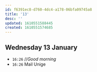 ```yaml
---
id: f6391ec8-d760-4dc4-a178-06bfa09745a8
title: '13'
desc: ''
updated: 1610551588445
created: 1610551574685
---
```


## Wednesday 13 January

- `16:26` //_Good morning_
- `16:26` Mail Unige

